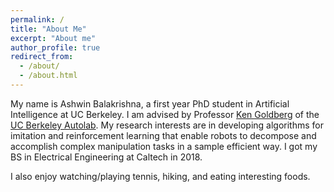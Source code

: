 ```yaml
---
permalink: /
title: "About Me"
excerpt: "About me"
author_profile: true
redirect_from: 
  - /about/
  - /about.html
---
```


My name is Ashwin Balakrishna, a first year PhD student in Artificial Intelligence at UC Berkeley.
I am advised by Professor [Ken Goldberg](http://goldberg.berkeley.edu/) of the [UC Berkeley Autolab](http://autolab.berkeley.edu/). My research interests are in developing algorithms for imitation and reinforcement learning that enable robots to decompose and accomplish complex manipulation tasks in a sample efficient way. I got my BS in Electrical Engineering at Caltech in 2018.

I also enjoy watching/playing tennis, hiking, and eating interesting foods.
